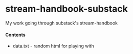 # stream-handbook-substack
My work going through substack's stream-handbook

#### Contents

* data.txt - random html for playing with